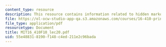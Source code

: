```yaml
---
content_type: resource
description: This resource contains information related to hidden markov models.
file: https://ol-ocw-studio-app-qa.s3.amazonaws.com/courses/16-410-principles-of-autonomy-and-decision-making-fall-2010/55e488318190f148c4ed211e2c96bada_MIT16_410F10_lec20.pdf
file_type: application/pdf
resourcetype: Document
title: MIT16_410F10_lec20.pdf
uid: 55e48831-8190-f148-c4ed-211e2c96bada
---
```

